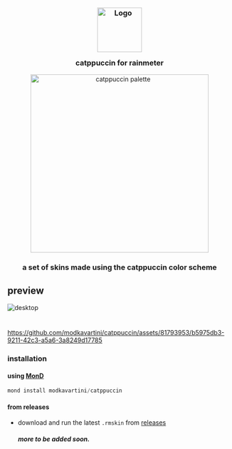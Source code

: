 <h3 align="center">
	<img src="https://raw.githubusercontent.com/catppuccin/catppuccin/main/assets/logos/exports/1544x1544_circle.png" width="100" alt="Logo"/><br/>
	<img src="https://raw.githubusercontent.com/catppuccin/catppuccin/main/assets/misc/transparent.png" height="30" width="0px"/>
	catppuccin for rainmeter
	<img src="https://raw.githubusercontent.com/catppuccin/catppuccin/main/assets/misc/transparent.png" height="30" width="0px"/>
</h3>
<p align="center">
  <img src="https://raw.githubusercontent.com/catppuccin/catppuccin/main/assets/palette/macchiato.png" alt="catppuccin palette" width="400" />
</p>

<h3 align="center">
	a set of skins made using the catppuccin color scheme
</h3>

## preview
![desktop](https://github.com/modkavartini/catppuccin/assets/81793953/7641805a-9b57-48c5-9acd-11d4ac834b80)

#
https://github.com/modkavartini/catppuccin/assets/81793953/b5975db3-9211-42c3-a5a6-3a8249d17785

### installation
#### using [MonD](https://github.com/meters-on-demand/cli)
```ps1
mond install modkavartini/catppuccin
```
#### from releases
* download and run the latest `.rmskin` from [releases](https://github.com/modkavartini/catppuccin/releases)

  ##### more to be added soon.
